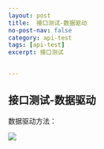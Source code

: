 ```yaml
---
layout: post
title:  接口测试-数据驱动
no-post-nav: false
category: api-test
tags: [api-test]
excerpt: 接口测试


---
```





## 接口测试-数据驱动

数据驱动方法：

![](https://james-xuande.github.io/images/posts/2021-04-19/parameters.png)




